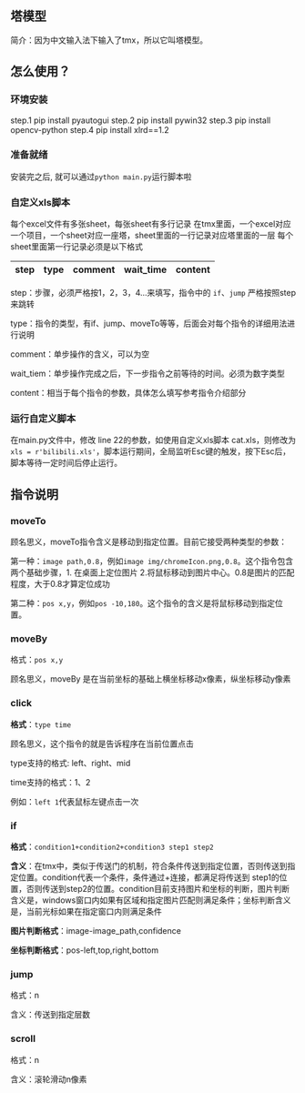 ## 塔模型
简介：因为中文输入法下输入了tmx，所以它叫塔模型。
## 怎么使用？

### 环境安装
step.1 pip install pyautogui
step.2 pip install pywin32
step.3 pip install opencv-python
step.4 pip install xlrd==1.2

### 准备就绪
安装完之后, 就可以通过```python main.py```运行脚本啦

### 自定义xls脚本
每个excel文件有多张sheet，每张sheet有多行记录
在tmx里面，一个excel对应一个项目，一个sheet对应一座塔，sheet里面的一行记录对应塔里面的一层
每个sheet里面第一行记录必须是以下格式

| step | type | comment | wait_time | content |
| ---- | ---- | ------- | --------- | ------- |

step：步骤，必须严格按1，2，3，4...来填写，指令中的 ```if```、```jump``` 严格按照step来跳转

type：指令的类型，有if、jump、moveTo等等，后面会对每个指令的详细用法进行说明

comment：单步操作的含义，可以为空

wait_tiem：单步操作完成之后，下一步指令之前等待的时间。必须为数字类型

content：相当于每个指令的参数，具体怎么填写参考指令介绍部分

### 运行自定义脚本

在main.py文件中，修改  line 22的参数，如使用自定义xls脚本 cat.xls，则修改为`xls = r'bilibili.xls'`，脚本运行期间，全局监听Esc键的触发，按下Esc后，脚本等待一定时间后停止运行。

## 指令说明

### moveTo

顾名思义，moveTo指令含义是移动到指定位置。目前它接受两种类型的参数：

第一种：```image path,0.8```，例如```image img/chromeIcon.png,0.8```。这个指令包含两个基础步骤，1. 在桌面上定位图片 2.将鼠标移动到图片中心。0.8是图片的匹配程度，大于0.8才算定位成功

第二种：```pos x,y```，例如```pos -10,180```。这个指令的含义是将鼠标移动到指定位置。



### moveBy

格式：```pos x,y```

顾名思义，moveBy 是在当前坐标的基础上横坐标移动x像素，纵坐标移动y像素



### click

**格式**：```type time```

顾名思义，这个指令的就是告诉程序在当前位置点击



type支持的格式: left、right、mid

time支持的格式：1、2

例如：```left 1```代表鼠标左键点击一次

### if

**格式**：```condition1+condition2+condition3 step1 step2```

**含义**：在tmx中，类似于传送门的机制，符合条件传送到指定位置，否则传送到指定位置。condition代表一个条件，条件通过+连接，都满足将传送到 step1的位置，否则传送到step2的位置。condition目前支持图片和坐标的判断，图片判断含义是，windows窗口内如果有区域和指定图片匹配则满足条件；坐标判断含义是，当前光标如果在指定窗口内则满足条件

**图片判断格式**：image-image_path,confidence

**坐标判断格式**：pos-left,top,right,bottom

### jump

格式：n

含义：传送到指定层数

### scroll

格式：n

含义：滚轮滑动n像素

